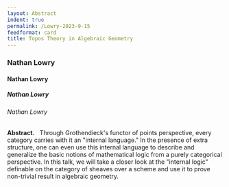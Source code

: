 ```yaml
---
layout: Abstract
indent: true
permalink: /Lowry-2023-9-15
feedformat: card
title: Topos Theory in Algebraic Geometry
---
```


### Nathan Lowry
#### Nathan Lowry
##### Nathan Lowry
###### Nathan Lowry


**Abstract.** &nbsp; Through Grothendieck's functor of points perspective, every category carries with it an "internal language." In the presence of extra structure, one can even use this internal language to describe and generalize the basic notions of mathematical logic from a purely categorical perspective. In this talk, we will take a closer look at the "internal logic" definable on the category of sheaves over a scheme and use it to prove non-trivial result in algebraic geometry.
